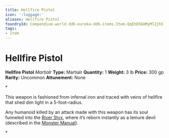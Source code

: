 ```yaml
---
title: Hellfire Pistol
icon: ':luggage:'
aliases: Hellfire Pistol
foundryId: Compendium.world.ddb-eureka-ddb-items.Item.QqEhDSGmMyMl2jhS
tags:
- Item
---
```


# Hellfire Pistol

**Hellfire Pistol**
_Martialr_
**Type:** Martialr
**Quantity:** 1
**Weight:** 3 lb
**Price:** 300 gp
**Rarity:** Uncommon
**Attunement:** None

*<p>This weapon is fashioned from infernal iron and traced with veins of hellfire that shed dim light in a 5-foot-radius.

Any humanoid killed by an attack made with this weapon has its soul funneled into the <a href="https://www.dndbeyond.com/sources/bgdia/avernus#RiverStyx">River Styx</a>, where it’s reborn instantly as a lemure devil (described in the <a href="https://www.dndbeyond.com/sources/mm">Monster Manual</a>).</p>*